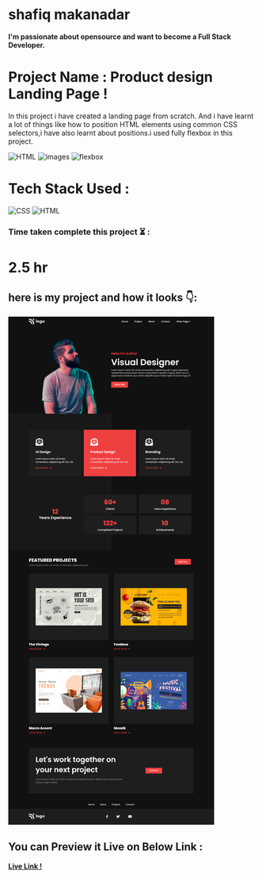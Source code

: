# shafiq makanadar

**I'm passionate about opensource and want to become a Full Stack Developer.**

# Project Name : Product design Landing Page !

In this project i have created a landing page from scratch. And i have learnt a lot of things like how to position HTML elements using common CSS selectors,i have also learnt about positions.i used fully flexbox in this project.

![HTML](https://img.shields.io/badge/-HTML-orange)
![images](https://img.shields.io/badge/-CSS%20images-brightgreen)
![flexbox](https://img.shields.io/badge/-Flexbox-orange)

# Tech Stack Used :
![CSS](https://camo.githubusercontent.com/e6b67b27998fca3bccf4c0ee479fc8f9de09d91f389cccfbe6cb1e29c10cfbd7/68747470733a2f2f696d672e736869656c64732e696f2f62616467652f637373332d2532333135373242362e7376673f7374796c653d666f722d7468652d6261646765266c6f676f3d63737333266c6f676f436f6c6f723d7768697465)
![HTML](https://camo.githubusercontent.com/49fbb99f92674cc6825349b154b65aaf4064aec465d61e8e1f9fb99da3d922a1/68747470733a2f2f696d672e736869656c64732e696f2f62616467652f68746d6c352d2532334533344632362e7376673f7374796c653d666f722d7468652d6261646765266c6f676f3d68746d6c35266c6f676f436f6c6f723d7768697465)

### Time taken complete this project :hourglass_flowing_sand:	:

# 2.5 hr

## here is my project and how it looks :point_down::

![image](images/page.png)

## You can Preview it Live on Below Link :
**[Live Link !](https://13-sass-landing-page.netlify.app/)**
